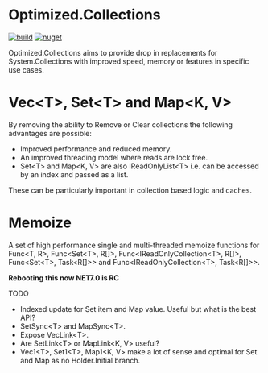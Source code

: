 # Optimized.Collections
[![build](https://github.com/AnthonyLloyd/Optimized.Collections/workflows/CI/badge.svg?branch=master)](https://github.com/AnthonyLloyd/Optimized.Collections/actions) [![nuget](https://buildstats.info/nuget/Optimized.Collections?includePreReleases=true)](https://www.nuget.org/packages/Optimized.Collections)

Optimized.Collections aims to provide drop in replacements for System.Collections with improved speed, memory or features in specific use cases.

# Vec\<T>, Set\<T> and Map\<K, V>

By removing the ability to Remove or Clear collections the following advantages are possible:

- Improved performance and reduced memory.
- An improved threading model where reads are lock free.
- Set\<T> and Map\<K, V> are also IReadOnlyList\<T> i.e. can be accessed by an index and passed as a list.

These can be particularly important in collection based logic and caches.

# Memoize

A set of high performance single and multi-threaded memoize functions for Func\<T, R>, Func<Set\<T>, R[]>, Func<IReadOnlyCollection\<T>, R[]>, Func<Set\<T>, Task<R[]>> and Func<IReadOnlyCollection\<T>, Task<R[]>>.


**Rebooting this now NET7.0 is RC**


TODO
- Indexed update for Set item and Map value. Useful but what is the best API?
- SetSync\<T> and MapSync\<T>.
- Expose VecLink\<T>.
- Are SetLink\<T> or MapLink\<K, V> useful?
- Vec1\<T>, Set1\<T>, Map1\<K, V> make a lot of sense and optimal for Set and Map as no Holder.Initial branch.